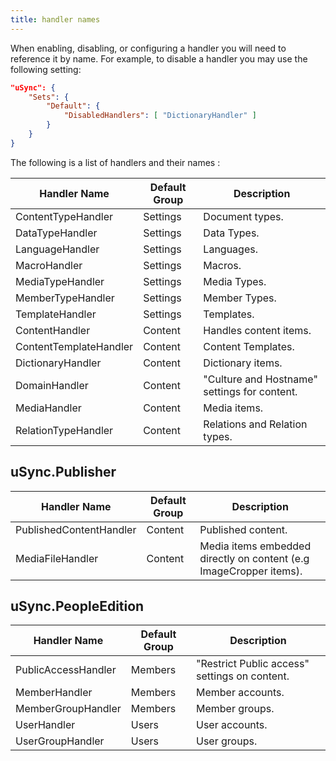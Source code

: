 ```yaml
---
title: handler names
---
```


When enabling, disabling, or configuring a handler you will need to reference it by name. For example, to disable a handler you may use the following setting: 

```json title=appsettings.json
"uSync": {
    "Sets": {
        "Default": {
            "DisabledHandlers": [ "DictionaryHandler" ]
        }
    }
}
```

The following is a list of handlers and their names : 

Handler Name | Default Group | Description
--|--|--
ContentTypeHandler | Settings | Document types.
DataTypeHandler | Settings | Data Types.
LanguageHandler | Settings | Languages.
MacroHandler | Settings | Macros.
MediaTypeHandler | Settings | Media Types.
MemberTypeHandler | Settings | Member Types.
TemplateHandler | Settings | Templates.
ContentHandler | Content | Handles content items.
ContentTemplateHandler | Content | Content Templates. 
DictionaryHandler | Content | Dictionary items.
DomainHandler | Content | "Culture and Hostname" settings for content.
MediaHandler | Content | Media items.
RelationTypeHandler | Content | Relations and Relation types.

## uSync.Publisher 
Handler Name | Default Group | Description
--|--|--
PublishedContentHandler | Content | Published content.
MediaFileHandler | Content | Media items embedded directly on content (e.g ImageCropper items).

## uSync.PeopleEdition
Handler Name | Default Group | Description
--|--|--
PublicAccessHandler | Members | "Restrict Public access" settings on content.
MemberHandler | Members | Member accounts.
MemberGroupHandler | Members | Member groups.
UserHandler | Users | User accounts.
UserGroupHandler | Users | User groups.

